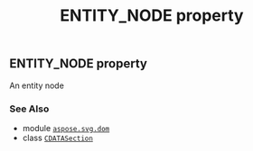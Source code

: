 ﻿---
title: ENTITY_NODE property
second_title: Aspose.SVG for Python via .NET API References
description: 
type: docs
weight: 330
url: /python-net/aspose.svg.dom/cdatasection/entity_node/
is_root: false
---

## ENTITY_NODE property


An entity node

### See Also
* module [`aspose.svg.dom`](../../)
* class [`CDATASection`](/svg/python-net/aspose.svg.dom/cdatasection)
